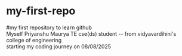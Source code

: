 # my-first-repo
#my first repository to learn github
<br> 
Myself Priyanshu Maurya 
TE cse(ds) student -- from vidyavardihini's college of engineering 
<br>
starting my coding journey on 08/08/2025